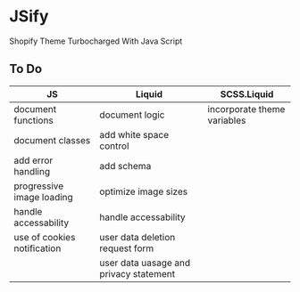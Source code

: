 # JSify
Shopify Theme Turbocharged With Java Script

## To Do

JS | Liquid | SCSS.Liquid
--- | --- | ---
document functions | document logic | incorporate theme variables
document classes | add white space control | 
add error handling | add schema | 
progressive image loading | optimize image sizes |
handle accessability | handle accessability | 
use of cookies notification | user data deletion request form 
&nbsp; | user data uasage and privacy statement |